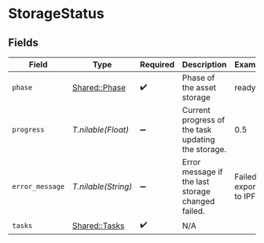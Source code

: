 # StorageStatus


## Fields

| Field                                              | Type                                               | Required                                           | Description                                        | Example                                            |
| -------------------------------------------------- | -------------------------------------------------- | -------------------------------------------------- | -------------------------------------------------- | -------------------------------------------------- |
| `phase`                                            | [Shared::Phase](../../models/shared/phase.md)      | :heavy_check_mark:                                 | Phase of the asset storage                         | ready                                              |
| `progress`                                         | *T.nilable(Float)*                                 | :heavy_minus_sign:                                 | Current progress of the task updating the storage. | 0.5                                                |
| `error_message`                                    | *T.nilable(String)*                                | :heavy_minus_sign:                                 | Error message if the last storage changed failed.  | Failed to export to IPFS                           |
| `tasks`                                            | [Shared::Tasks](../../models/shared/tasks.md)      | :heavy_check_mark:                                 | N/A                                                |                                                    |